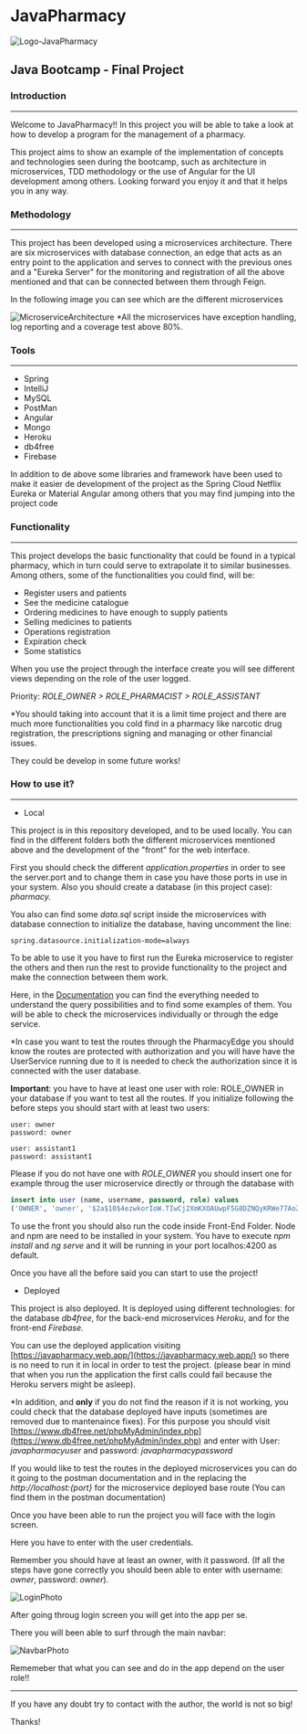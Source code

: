 # JavaPharmacy

![Logo-JavaPharmacy](Logo-JavaPharmacy.png)

## Java Bootcamp - Final Project

### Introduction

---

Welcome to JavaPharmacy!! In this project you will be able to take a look at how to develop a program for the management of a pharmacy.

This project aims to show an example of the implementation of concepts and technologies seen during the bootcamp, such as architecture in microservices, TDD methodology or the use of Angular for the UI development among others. Looking forward you enjoy it and that it helps you in any way.



### Methodology

---

This project has been developed using a microservices architecture. There are six microservices with database connection, an edge that acts as an entry point to the application and serves to connect with the previous ones and a "Eureka Server" for the monitoring and registration of all the above mentioned and that can be connected between them through Feign.

In the following image you can see which are the different microservices

![MicroserviceArchitecture](MicroserviceArchitecture.png)
*All the microservices have exception handling, log reporting and a coverage test above 80%.

### Tools

---

- Spring
- IntelliJ
- MySQL
- PostMan
- Angular
- Mongo
- Heroku
- db4free
- Firebase

In addition to de above some libraries and framework have been used to make it easier de development of the project as the Spring Cloud Netflix Eureka or Material Angular among others that you may find jumping into the project code

### Functionality

---

This project develops the basic functionality that could be found in a typical pharmacy, which in turn could serve to extrapolate it to similar businesses.
Among others, some of the functionalities you could find, will be:

- Register users and patients
- See the medicine catalogue
- Ordering medicines to have enough to supply patients
- Selling medicines to patients
- Operations registration
- Expiration check
- Some statistics

When you use the project through the interface create you will see different views depending on the role of the user logged.

Priority: *ROLE_OWNER > ROLE_PHARMACIST > ROLE_ASSISTANT*

*You should taking into account that it is a limit time project and there are much more functionalities you cold find in a pharmacy like narcotic drug registration, the prescriptions signing and managing or other financial issues.

They could be develop in some future works!

### How to use it?

---

- Local

This project is in this repository developed, and to be used locally. You can find in the different folders both the different microservices mentioned above and the development of the "front" for the web interface.

First you should check the different *application.properties* in order to see the server.port and to change them in case you have those ports in use in your system. Also you should create a database (in this project case): *pharmacy.*

You also can find some *data.sql* script inside the microservices with database connection to initialize the database, having uncomment the line:

```
spring.datasource.initialization-mode=always
```

To be able to use it you have to first run the Eureka microservice to register the others and then run the rest to provide functionality to the project and make the connection between them work.

Here, in the [Documentation](https://explore.postman.com/api/6579/javapharmacy-finalproject) you can find the everything needed to understand the query possibilities and to find some examples of them. You will be able to check the microservices individually or through the edge service.

*In case you want to test the routes through the PharmacyEdge you should know the routes are protected with authorization and you will have have the UserService running due to it is needed to check the authorization since it is connected with the user database.

**Important**: you have to have at least one user with role: ROLE_OWNER in your database if you want to test all the routes. If you initialize following the before steps you should start with at least two users:

```
user: owner
password: owner

user: assistant1
password: assistant1
```

Please if you do not have one with *ROLE_OWNER* you should insert one for example throug the user microservice directly or through the database with

```sql
insert into user (name, username, password, role) values
('OWNER', 'owner', '$2a$10$4ezwkorIoW.TIwCj2XmKXOAUwpF5G8DZNQyKRWe77AoZlEfWfaK22', 'ROLE_OWNER');
```

To use the front you should also run the code inside Front-End Folder. Node and npm are need to be installed in your system. You have to execute *npm install* and *ng serve* and it will be running in your port localhos:4200 as default.

Once you have all the before said you can start to use the project!

- Deployed

This project is also deployed. It is deployed using different technologies: for the database *db4free*, for the back-end microservices *Heroku*, and for the front-end *Firebase.*

You can use the deployed application visiting [https://javapharmacy.web.app/](https://javapharmacy.web.app/) so there is no need to run it in local in order to test the project. (please bear in mind that when you run the application the first calls could fail because the Heroku servers might be asleep).

*In addition, and **only** if you do not find the reason if it is not working, you could check that the database deployed have inputs (sometimes are removed due to mantenaince fixes). For this purpose you should visit [https://www.db4free.net/phpMyAdmin/index.php](https://www.db4free.net/phpMyAdmin/index.php) and enter with User: *javapharmacyuser* and password: *javapharmacypassword*

If you would like to test the routes in the deployed microservices you can do it going to the postman documentation and in the replacing the *http://localhost:{port}* for the microservice deployed base route (You can find them in the postman documentation)

Once you have been able to run the project you will face with the login screen.

Here you have to enter with the user credentials.

Remember you should have at least an owner,   with it password. (If all the steps have gone correctly you should been able to enter with username: *owner*, password: *owner*).

![LoginPhoto](LoginPhoto.PNG)

After going throug login screen you will get into the app per se.

There you will been able to surf through the main navbar:

![NavbarPhoto](NavbarPhoto.PNG)

Rememeber that what you can see and do in the app depend on the user role!!

---

If you have any doubt try to contact with the author, the world is not so big!

Thanks!
